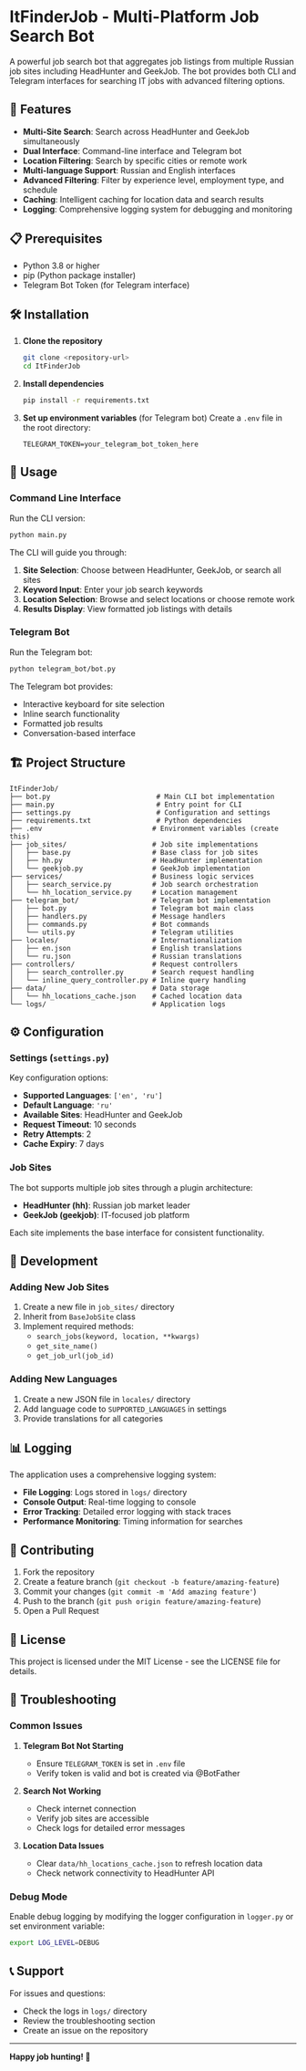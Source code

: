 # ItFinderJob - Multi-Platform Job Search Bot

A powerful job search bot that aggregates job listings from multiple Russian job sites including HeadHunter and GeekJob. The bot provides both CLI and Telegram interfaces for searching IT jobs with advanced filtering options.

## 🚀 Features

- **Multi-Site Search**: Search across HeadHunter and GeekJob simultaneously
- **Dual Interface**: Command-line interface and Telegram bot
- **Location Filtering**: Search by specific cities or remote work
- **Multi-language Support**: Russian and English interfaces
- **Advanced Filtering**: Filter by experience level, employment type, and schedule
- **Caching**: Intelligent caching for location data and search results
- **Logging**: Comprehensive logging system for debugging and monitoring

## 📋 Prerequisites

- Python 3.8 or higher
- pip (Python package installer)
- Telegram Bot Token (for Telegram interface)

## 🛠️ Installation

1. **Clone the repository**
   ```bash
   git clone <repository-url>
   cd ItFinderJob
   ```

2. **Install dependencies**
   ```bash
   pip install -r requirements.txt
   ```

3. **Set up environment variables** (for Telegram bot)
   Create a `.env` file in the root directory:
   ```env
   TELEGRAM_TOKEN=your_telegram_bot_token_here
   ```

## 🎯 Usage

### Command Line Interface

Run the CLI version:
```bash
python main.py
```

The CLI will guide you through:
1. **Site Selection**: Choose between HeadHunter, GeekJob, or search all sites
2. **Keyword Input**: Enter your job search keywords
3. **Location Selection**: Browse and select locations or choose remote work
4. **Results Display**: View formatted job listings with details

### Telegram Bot

Run the Telegram bot:
```bash
python telegram_bot/bot.py
```

The Telegram bot provides:
- Interactive keyboard for site selection
- Inline search functionality
- Formatted job results
- Conversation-based interface

## 🏗️ Project Structure

```
ItFinderJob/
├── bot.py                          # Main CLI bot implementation
├── main.py                         # Entry point for CLI
├── settings.py                     # Configuration and settings
├── requirements.txt                # Python dependencies
├── .env                           # Environment variables (create this)
├── job_sites/                     # Job site implementations
│   ├── base.py                    # Base class for job sites
│   ├── hh.py                      # HeadHunter implementation
│   └── geekjob.py                 # GeekJob implementation
├── services/                      # Business logic services
│   ├── search_service.py          # Job search orchestration
│   └── hh_location_service.py     # Location management
├── telegram_bot/                  # Telegram bot implementation
│   ├── bot.py                     # Telegram bot main class
│   ├── handlers.py                # Message handlers
│   ├── commands.py                # Bot commands
│   └── utils.py                   # Telegram utilities
├── locales/                       # Internationalization
│   ├── en.json                    # English translations
│   └── ru.json                    # Russian translations
├── controllers/                   # Request controllers
│   ├── search_controller.py       # Search request handling
│   └── inline_query_controller.py # Inline query handling
├── data/                          # Data storage
│   └── hh_locations_cache.json    # Cached location data
└── logs/                          # Application logs
```

## ⚙️ Configuration

### Settings (`settings.py`)

Key configuration options:
- **Supported Languages**: `['en', 'ru']`
- **Default Language**: `'ru'`
- **Available Sites**: HeadHunter and GeekJob
- **Request Timeout**: 10 seconds
- **Retry Attempts**: 2
- **Cache Expiry**: 7 days

### Job Sites

The bot supports multiple job sites through a plugin architecture:

- **HeadHunter (hh)**: Russian job market leader
- **GeekJob (geekjob)**: IT-focused job platform

Each site implements the base interface for consistent functionality.

## 🔧 Development

### Adding New Job Sites

1. Create a new file in `job_sites/` directory
2. Inherit from `BaseJobSite` class
3. Implement required methods:
   - `search_jobs(keyword, location, **kwargs)`
   - `get_site_name()`
   - `get_job_url(job_id)`

### Adding New Languages

1. Create a new JSON file in `locales/` directory
2. Add language code to `SUPPORTED_LANGUAGES` in settings
3. Provide translations for all categories

## 📊 Logging

The application uses a comprehensive logging system:
- **File Logging**: Logs stored in `logs/` directory
- **Console Output**: Real-time logging to console
- **Error Tracking**: Detailed error logging with stack traces
- **Performance Monitoring**: Timing information for searches

## 🤝 Contributing

1. Fork the repository
2. Create a feature branch (`git checkout -b feature/amazing-feature`)
3. Commit your changes (`git commit -m 'Add amazing feature'`)
4. Push to the branch (`git push origin feature/amazing-feature`)
5. Open a Pull Request

## 📝 License

This project is licensed under the MIT License - see the LICENSE file for details.

## 🐛 Troubleshooting

### Common Issues

1. **Telegram Bot Not Starting**
   - Ensure `TELEGRAM_TOKEN` is set in `.env` file
   - Verify token is valid and bot is created via @BotFather

2. **Search Not Working**
   - Check internet connection
   - Verify job sites are accessible
   - Check logs for detailed error messages

3. **Location Data Issues**
   - Clear `data/hh_locations_cache.json` to refresh location data
   - Check network connectivity to HeadHunter API

### Debug Mode

Enable debug logging by modifying the logger configuration in `logger.py` or set environment variable:
```bash
export LOG_LEVEL=DEBUG
```

## 📞 Support

For issues and questions:
- Check the logs in `logs/` directory
- Review the troubleshooting section
- Create an issue on the repository

---

**Happy job hunting! 🎯**
